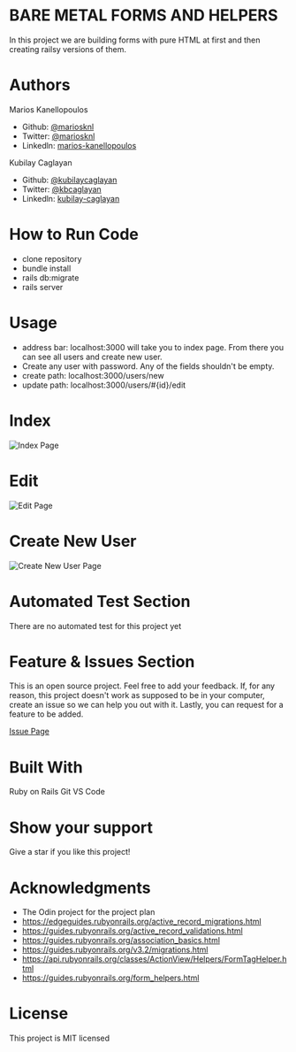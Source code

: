 # BARE METAL FORMS AND HELPERS

In this project we are building forms with pure HTML at first and then creating railsy versions of them.

# Authors

Marios Kanellopoulos
- Github: [@mariosknl](https://github.com/mariosknl)
- Twitter: [@mariosknl](https://twitter.com/MariosKnl)
- Linkedln: [marios-kanellopoulos](https://www.linkedin.com/in/marios-kanellopoulos)

Kubilay Caglayan
- Github: [@kubilaycaglayan](https://github.com/kubilaycaglayan)
- Twitter: [@kbcaglayan](https://twitter.com/kbcaglayan)
- Linkedln: [kubilay-caglayan](https://www.linkedin.com/in/kubilaycaglayan/)

# How to Run Code
- clone repository
- bundle install
- rails db:migrate
- rails server


# Usage 
- address bar: localhost:3000 will take you to index page. From there you can see all users and create new user.
- Create any user with password. Any of the fields shouldn't be empty.
- create path: localhost:3000/users/new
- update path: localhost:3000/users/#{id}/edit

# Index
![Index Page](https://user-images.githubusercontent.com/60448833/81160957-768ae500-8f93-11ea-8c83-2ea52b31cf7b.png)
# Edit
![Edit Page](https://user-images.githubusercontent.com/60448833/81160958-77237b80-8f93-11ea-85c0-7ead9222f685.png)
# Create New User
![Create New User Page](https://user-images.githubusercontent.com/60448833/81160961-77237b80-8f93-11ea-814f-2c8c06f8303a.png)

# Automated Test Section
There are no automated test for this project yet

# Feature & Issues Section
This is an open source project. Feel free to add your feedback. If, for any reason, this project doesn't work as supposed to be in your computer, create an issue so we can help you out with it. Lastly, you can request for a feature to be added.

[Issue Page](https://github.com/mariosknl/Bare-Metal-Forms-and-Helpers/issues)

# Built With

Ruby on Rails
Git
VS Code

# Show your support
Give a star if you like this project!

# Acknowledgments
- The Odin project for the project plan
- https://edgeguides.rubyonrails.org/active_record_migrations.html
- https://guides.rubyonrails.org/active_record_validations.html
- https://guides.rubyonrails.org/association_basics.html
- https://guides.rubyonrails.org/v3.2/migrations.html
- https://api.rubyonrails.org/classes/ActionView/Helpers/FormTagHelper.html
- https://guides.rubyonrails.org/form_helpers.html

# License
This project is MIT licensed
